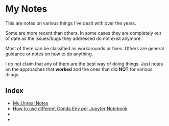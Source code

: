 # My Notes

This are notes on various things I've dealt with over the years. 

Some are more recent than others. In some cases they are completely out of date as the issues/bugs they addressed do not exist anymore. 

Most of them can be classified as workarounds or fixes. Others are general guidance or notes on how to do anything. 

I do not claim that any of them are the best way of doing things. Just notes on the approaches that **worked** and the ones that did **NOT** for various things. 

## Index

- [My Unreal Notes](./Unreal/Unreal_notes.md)
- [How to use different Conda Env per Jupyter Notebook](.CondaJupyter/CondaJup.md)
-
- 